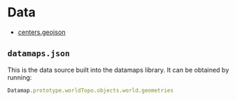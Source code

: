 # Data

- [centers.geojson](https://github.com/gavinr/world-countries-centroids/releases)

## `datamaps.json`

This is the data source built into the datamaps library. It can be obtained by running:

```js
Datamap.prototype.worldTopo.objects.world.geometries
```
